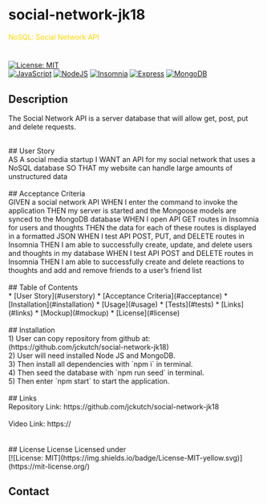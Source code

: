 # social-network-jk18

<font color="gold">NoSQL: Social Network API</font>
# 
 
 [![License: MIT](https://img.shields.io/badge/License-MIT-yellow.svg)](https://mit-license.org/)<br />
 [![JavaScript](https://img.shields.io/badge/JavaScript-F7DF1E?style=for-the-badge&logo=JavaScript&logoColor=black)]()  [![NodeJS](https://img.shields.io/badge/Node.js-339933?style=for-the-badge&logo=Node.js&logoColor=white)](https://nodejs.org/en/)  [![Insomnia](https://img.shields.io/badge/Insomnia-4000BF?&style=for-the-badge&logo=insomnia&logoColor=white)](https://docs.insomnia.rest/)  [![Express](https://img.shields.io/badge/Express-000000?style=for-the-badge&logo=Express&logoColor=white)](https://expressjs.com/)  [![MongoDB](https://img.shields.io/badge/MongoDB-47A248?style=for-the-badge&logo=MongoDB&logoColor=white)](https://www.mongodb.com//)
<br />
## Description
The Social Network API is a server database that will allow get, post, put and delete requests.  

<br />
## User Story<br />
  <a name="userstory"></a>
AS A social media startup
I WANT an API for my social network that uses a NoSQL database
SO THAT my website can handle large amounts of unstructured data
<br />
<br />
## Acceptance Criteria<br />
  <a name="acceptance"></a>
GIVEN a social network API
WHEN I enter the command to invoke the application
THEN my server is started and the Mongoose models are synced to the MongoDB database
WHEN I open API GET routes in Insomnia for users and thoughts
THEN the data for each of these routes is displayed in a formatted JSON
WHEN I test API POST, PUT, and DELETE routes in Insomnia
THEN I am able to successfully create, update, and delete users and thoughts in my database
WHEN I test API POST and DELETE routes in Insomnia
THEN I am able to successfully create and delete reactions to thoughts and add and remove friends to a user’s friend list
<br />
<br />
## Table of Contents<br />
  * [User Story](#userstory)
  * [Acceptance Criteria](#acceptance)
  * [Installation](#installation)
  * [Usage](#usage)
  * [Tests](#tests)
  * [Links](#links)
  * [Mockup](#mockup)
  * [License](#license)
<br />
<br />
## Installation <br />
  <a name="installation"></a>
    1) User can copy repository from github at: (https://github.com/jckutch/social-network-jk18)<br />
    2) User will need installed Node JS and MongoDB.<br />
    3) Then install all dependencies with `npm i` in terminal.<br />
    4) Then seed the database with `npm run seed` in terminal.<br />
    5) Then enter `npm start` to start the application.<br />
<br />
## Links
  <a name="links"></a><br />
Repository Link:  https://github.com/jckutch/social-network-jk18<br />
<br />
Video Link:  https://<br />
<br />
<br />
## License 
  <a name="license"></a> License
Licensed under <br />  [![License: MIT](https://img.shields.io/badge/License-MIT-yellow.svg)](https://mit-license.org/)<br />

## Contact
